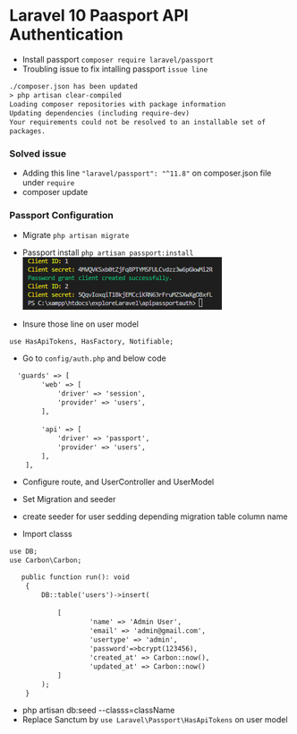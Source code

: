 # Laravel 10 Paasport API Authentication
* Install passport ```composer require laravel/passport```
* Troubling issue to fix intalling passport ```issue line```
```
./composer.json has been updated
> php artisan clear-compiled
Loading composer repositories with package information
Updating dependencies (including require-dev)
Your requirements could not be resolved to an installable set of packages.
```

### Solved issue 
* Adding this line ```"laravel/passport": "^11.8"``` on composer.json file under ```require```
* composer update
### Passport Configuration 
* Migrate ```php artisan migrate```
* Passport install ```php artisan passport:install```
![alt text](image.png)

* Insure those line on user model
```
use HasApiTokens, HasFactory, Notifiable;
```
* Go to ```config/auth.php``` and below code
```
  'guards' => [
        'web' => [
            'driver' => 'session',
            'provider' => 'users',
        ],

        'api' => [
            'driver' => 'passport',
            'provider' => 'users',
        ],
    ],
```
* Configure route, and UserController and UserModel
* Set Migration and seeder
* create seeder for user sedding depending migration table column name

* Import classs
 ```
use DB;
use Carbon\Carbon;
  ```
```
   public function run(): void
    {
        DB::table('users')->insert(

            [
                    'name' => 'Admin User',
                    'email' => 'admin@gmail.com',
                    'usertype' => 'admin',
                    'password'=>bcrypt(123456),
                    'created_at' => Carbon::now(),
                    'updated_at' => Carbon::now()
            ]
        );
    }
```
* php artisan db:seed --classs=className
* Replace Sanctum by ```use Laravel\Passport\HasApiTokens``` on user model

